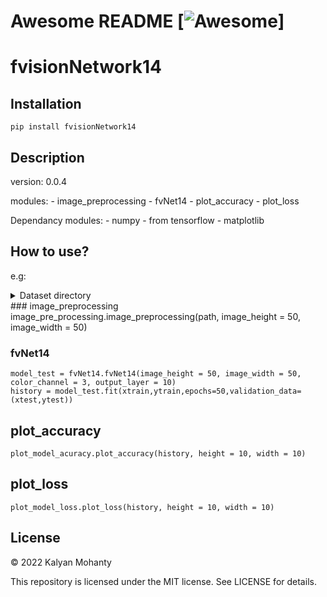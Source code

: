 # Awesome README [![Awesome](https://www.google.com/url?sa=i&url=https%3A%2F%2Fcommons.wikimedia.org%2Fwiki%2FFile%3APython-logo-notext.svg&psig=AOvVaw3X7MKRfkwM94C-fvAZ8B1r&ust=1649778956590000&source=images&cd=vfe&ved=0CAoQjRxqFwoTCLCojNivjPcCFQAAAAAdAAAAABAD)]
# fvisionNetwork14

## Installation
```pip install fvisionNetwork14```

## Description
version: 0.0.4

modules:
        - image_preprocessing
        - fvNet14
        - plot_accuracy
        - plot_loss
        
Dependancy modules:
        - numpy
        - from tensorflow
        - matplotlib

## How to use?
e.g:

<!-- TABLE OF CONTENTS -->
<details>
  <summary>Dataset directory</summary>
  <ol>
    <li>
      <a text = "#class A"> About The Project</a>
    </li>
    <li>
      <a text ="#class B">Getting Started</a>
    </li>
    <li><a text="#class C">Usage</a></li>
    <li><a text="#class D">Roadmap</a></li>
    <li><a text="#class E">Contributing</a></li>
    <li><a text="#class F">License</a></li>
  </ol>
</details>
### image_preprocessing
    image_pre_processing.image_preprocessing(path, image_height = 50, image_width = 50)

### fvNet14
    model_test = fvNet14.fvNet14(image_height = 50, image_width = 50, color_channel = 3, output_layer = 10)
    history = model_test.fit(xtrain,ytrain,epochs=50,validation_data=(xtest,ytest))

## plot_accuracy
    plot_model_acuracy.plot_accuracy(history, height = 10, width = 10)

## plot_loss
    plot_model_loss.plot_loss(history, height = 10, width = 10)
## License

© 2022 Kalyan Mohanty

This repository is licensed under the MIT license. See LICENSE for details.
